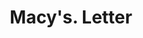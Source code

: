 ---
doi: 10.7916/D8ZK6TQ6
date_other: '1905'
date_other_textual: '1905'
form: correspondence
genre:
- Letters (correspondence)
name:
- Macy's
object_in_context_url: https://biggert.cul.columbia.edu/items/view/ave_biggert_01098
subject_hierarchical_geographic:
- New York, New York, United States
subject_name:
- Macy's
title: Macy's. Letter
sort_title: Macy's. Letter
call_number: ave_biggert_01098
coordinates:
- 40.71277777777778,-74.00583333333333
pid: ave_biggert_01098
identifiers: ave_biggert_01098
canvas_id: ldpd:396363
permalink: "/items/ave_biggert_01098/"
layout: iiif-image-page
---